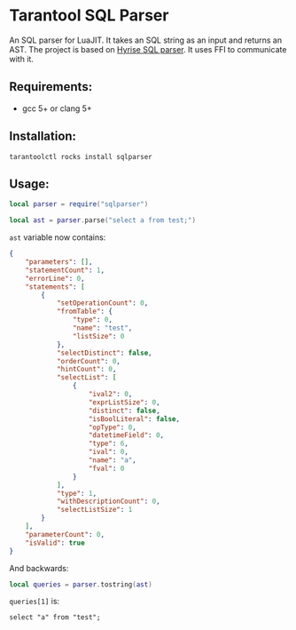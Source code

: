 # Tarantool SQL Parser

An SQL parser for LuaJIT. It takes an SQL string as an input and returns an AST.
The project is based on [Hyrise SQL parser](https://github.com/hyrise/sql-parser). It uses FFI to communicate with it.

## Requirements:

- gcc 5+ or clang 5+

## Installation:

```shell
tarantoolctl rocks install sqlparser
```

## Usage:

```Lua
local parser = require("sqlparser")

local ast = parser.parse("select a from test;")
```

`ast` variable now contains:

```json
{
    "parameters": [],
    "statementCount": 1,
    "errorLine": 0,
    "statements": [
        {
            "setOperationCount": 0,
            "fromTable": {
                "type": 0,
                "name": "test",
                "listSize": 0
            },
            "selectDistinct": false,
            "orderCount": 0,
            "hintCount": 0,
            "selectList": [
                {
                    "ival2": 0,
                    "exprListSize": 0,
                    "distinct": false,
                    "isBoolLiteral": false,
                    "opType": 0,
                    "datetimeField": 0,
                    "type": 6,
                    "ival": 0,
                    "name": "a",
                    "fval": 0
                }
            ],
            "type": 1,
            "withDescriptionCount": 0,
            "selectListSize": 1
        }
    ],
    "parameterCount": 0,
    "isValid": true
}
```

And backwards:

```Lua
local queries = parser.tostring(ast)
```

`queries[1]` is:

```
select "a" from "test";
```
